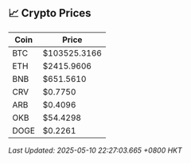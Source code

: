 ## 📈 Crypto Prices

| Coin | Price |
| ---- | ----- |
| BTC | $103525.3166 |
| ETH | $2415.9606 |
| BNB | $651.5610 |
| CRV | $0.7750 |
| ARB | $0.4096 |
| OKB | $54.4298 |
| DOGE | $0.2261 |

_Last Updated: 2025-05-10 22:27:03.665 +0800 HKT_